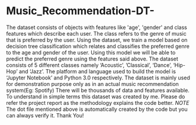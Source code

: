 # Music_Recommendation-DT-
The dataset consists of objects with features like 'age', 'gender' and class features which describe each user. The class refers to the genre of music that is preferred by the user. Using the dataset, we train a model based on decision tree classification which relates and classifies the preferred genre to the age and gender of the user. Using this model we will be able to predict the preferred genre using the features said above. The dataset consists of 5 different classes namely ‘Acoustic’, ’Classical’, ‘Dance’, ‘Hip-Hop’ and ‘Jazz’. The platform and language used to build the model is ‘Jupyter Notebook’ and Python 3.0 respectively. The dataset is mainly used for demonstration purpose only as in an actual music recommendation system(Eg: Spotify) There will be thousands of data and features available. To understand in simple terms this dataset was created by me. 
Please do refer the project report as the methodology explains the code better.
*NOTE* The dot file mentioned above is automatically created by the code but you can always verify it.
Thank You!

